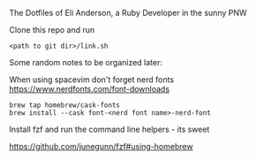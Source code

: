 The Dotfiles of Eli Anderson, a Ruby Developer in the sunny PNW

Clone this repo and run

```terminal
<path to git dir>/link.sh
```


Some random notes to be organized later:

When using spacevim don't forget nerd fonts
https://www.nerdfonts.com/font-downloads

```terminal
brew tap homebrew/cask-fonts
brew install --cask font-<nerd font name>-nerd-font
```


Install fzf and run the command line helpers - its sweet

https://github.com/junegunn/fzf#using-homebrew
